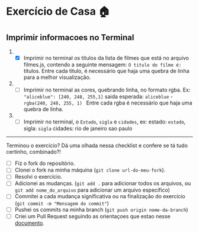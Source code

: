 # Exercício de Casa 🏠 

## Imprimir informacoes no Terminal

1. - [X] Imprimir no terminal os titulos da lista de filmes que está no arquivo filmes.js, contendo a seguinte mensagem: `O titulo do filme é: ` titulos. Entre cada titulo, é necessário que haja uma quebra de linha para a melhor visualização.

2. - [ ] Imprimir no terminal as cores, quebrando linha, no formato rgba. Ex: `"aliceblue": [240, 248, 255,1]` saida esperada: `aliceblue` - `rgba(240, 248, 255, 1) ` Entre cada rgba é necessário que haja uma quebra de linha.

3. - [ ] Imprimir no terminal, o `Estado`, `sigla` e `cidades`, ex:
estado: `estado`,
sigla: `sigla`
cidades:
rio de janeiro
sao paulo
---

Terminou o exercício? Dá uma olhada nessa checklist e confere se tá tudo certinho, combinado?!

- [ ] Fiz o fork do repositório.
- [ ] Clonei o fork na minha máquina (`git clone url-do-meu-fork`).
- [ ] Resolvi o exercício.
- [ ] Adicionei as mudanças. (`git add .` para adicionar todos os arquivos, ou `git add nome_do_arquivo` para adicionar um arquivo específico)
- [ ] Commitei a cada mudança significativa ou na finalização do exercício (`git commit -m "Mensagem do commit"`)
- [ ] Pushei os commits na minha branch (`git push origin nome-da-branch`)
- [ ] Criei um Pull Request seguindo as orientaçoes que estao nesse [documento](/exercicios/para-casa/instrucoes-pull-request.md).